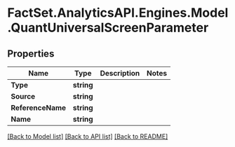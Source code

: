 # FactSet.AnalyticsAPI.Engines.Model.QuantUniversalScreenParameter

## Properties

Name | Type | Description | Notes
------------ | ------------- | ------------- | -------------
**Type** | **string** |  | 
**Source** | **string** |  | 
**ReferenceName** | **string** |  | 
**Name** | **string** |  | 

[[Back to Model list]](../README.md#documentation-for-models) [[Back to API list]](../README.md#documentation-for-api-endpoints) [[Back to README]](../README.md)

